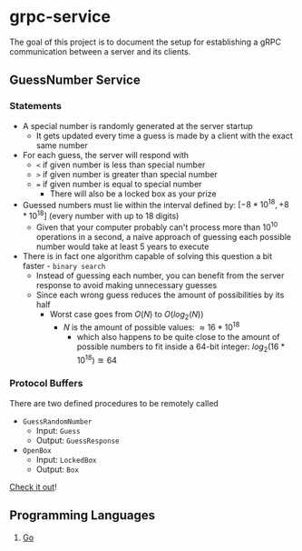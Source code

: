 # grpc-service

The goal of this project is to document the setup for establishing a gRPC communication between a server and its clients.

## GuessNumber Service

### Statements

- A special number is randomly generated at the server startup
  - It gets updated every time a guess is made by a client with the exact same number
- For each guess, the server will respond with
  - `<` if given number is less than special number
  - `>` if given number is greater than special number
  - `=` if given number is equal to special number
    - There will also be a locked box as your prize
- Guessed numbers must lie within the interval defined by: $[-8 * 10^{18}, +8 * 10^{18}]$ (every number with up to $18$ digits)
  - Given that your computer probably can't process more than $10^{10}$ operations in a second, a naive approach of guessing each possible number would take at least $5$ years to execute
- There is in fact one algorithm capable of solving this question a bit faster - `binary search`
  - Instead of guessing each number, you can benefit from the server response to avoid making unnecessary guesses
  - Since each wrong guess reduces the amount of possibilities by its half
    - Worst case goes from $O(N)$ to $O(log_2(N))$
      - $N$ is the amount of possible values: $\approx 16 * 10^{18}$
        - which also happens to be quite close to the amount of possible numbers to fit inside a 64-bit integer: $log_2(16 * 10^{18}) \approxeq 64$

### Protocol Buffers

There are two defined procedures to be remotely called
- `GuessRandomNumber`
  - Input: `Guess`
  - Output: `GuessResponse`
- `OpenBox`
  - Input: `LockedBox`
  - Output: `Box`

[Check it out](/protos/example.proto)!

## Programming Languages

1. [Go](/go/README.md)
